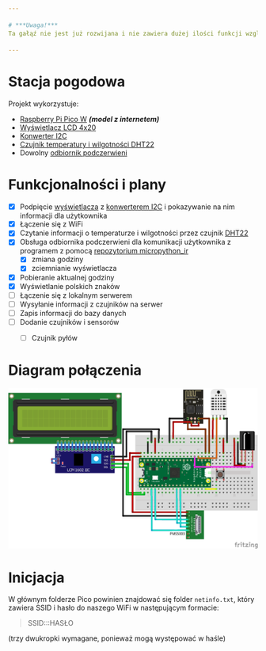 ```yaml
---

# ***Uwaga!***
Ta gałąź nie jest już rozwijana i nie zawiera dużej ilości funkcji względem *[głównej gałęzi](https://github.com/Io-Maciek/StacjaPogodowa/tree/pico_with_esp)*.

---
```


# Stacja pogodowa
Projekt wykorzystuje:
- [Raspberry Pi Pico W](https://botland.com.pl/moduly-i-zestawy-do-raspberry-pi-pico/21574-raspberry-pi-pico-w-rp2040-arm-cortex-m0-cyw43439-wifi-5056561803173.html) ***(model z internetem)***
- [Wyświetlacz LCD 4x20](https://botland.com.pl/wyswietlacze-alfanumeryczne-i-graficzne/19735-wyswietlacz-lcd-4x20-znakow-zielony-justpi-5903351243094.html)
- [Konwerter I2C](https://botland.com.pl/konwertery-pozostale/2352-konwerter-i2c-dla-wyswietlacza-lcd-hd44780-5903351248693.html)
- [Czujnik temperatury i wilgotności DHT22](https://botland.com.pl/czujniki-multifunkcyjne/2637-czujnik-temperatury-i-wilgotnosci-dht22-am2302-modul-przewody-5904422372712.html)
- Dowolny [odbiornik podczerwieni](https://botland.com.pl/odbiorniki-podczerwieni/4931-odbiornik-podczerwieni-tsop31236-36-khz-5904422302757.html)





# Funkcjonalności i plany
- [X] Podpięcie [wyświetlacza](https://botland.com.pl/wyswietlacze-alfanumeryczne-i-graficzne/19735-wyswietlacz-lcd-4x20-znakow-zielony-justpi-5903351243094.html) z [konwerterem I2C](https://botland.com.pl/konwertery-pozostale/2352-konwerter-i2c-dla-wyswietlacza-lcd-hd44780-5903351248693.html) i pokazywanie na nim informacji dla użytkownika
- [X] Łączenie się z WiFi
- [X] Czytanie informacji o temperaturze i wilgotności przez czujnik [DHT22](https://botland.com.pl/czujniki-multifunkcyjne/2637-czujnik-temperatury-i-wilgotnosci-dht22-am2302-modul-przewody-5904422372712.html)
- [X] Obsługa odbiornika podczerwieni dla komunikacji użytkownika z programem z pomocą [repozytorium micropython_ir](https://github.com/peterhinch/micropython_ir)
  - [X] zmiana godziny
  - [X] zciemnianie wyświetlacza
- [X] Pobieranie aktualnej godziny
- [X] Wyświetlanie polskich znaków
- [ ] Łączenie się z lokalnym serwerem
- [ ] Wysyłanie informacji z czujników na serwer
- [ ] Zapis informacji do bazy danych
- [ ] Dodanie czujników i sensorów
  - [ ] Czujnik pyłów




# Diagram połączenia
![diagram połączenia](img/stacja_pogodowa.png)


# Inicjacja
W głównym folderze Pico powinien znajdować się folder ```netinfo.txt```, który zawiera SSID i hasło do naszego WiFi w następującym formacie:
>SSID:::HASŁO   

(trzy dwukropki wymagane, ponieważ mogą występować w haśle)

